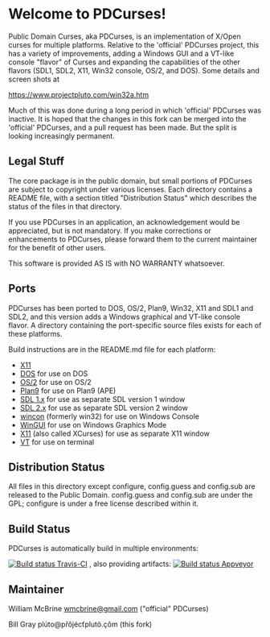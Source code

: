 Welcome to PDCurses!
====================

Public Domain Curses, aka PDCurses, is an implementation of X/Open
curses for multiple platforms. Relative to the 'official' PDCurses
project,  this has a variety of improvements,  adding a Windows GUI
and a VT-like console "flavor" of Curses and expanding the
capabilities of the other flavors (SDL1,  SDL2,  X11, Win32 console,
OS/2, and DOS).  Some details and screen shots at

https://www.projectpluto.com/win32a.htm

Much of this was done during a long period in which 'official'
PDCurses was inactive.  It is hoped that the changes in this fork
can be merged into the 'official' PDCurses,  and a pull request has
been made.  But the split is looking increasingly permanent.

Legal Stuff
-----------

The core package is in the public domain, but small portions of PDCurses
are subject to copyright under various licenses.  Each directory
contains a README file, with a section titled "Distribution Status"
which describes the status of the files in that directory.

If you use PDCurses in an application, an acknowledgement would be
appreciated, but is not mandatory. If you make corrections or
enhancements to PDCurses, please forward them to the current maintainer
for the benefit of other users.

This software is provided AS IS with NO WARRANTY whatsoever.


Ports
-----

PDCurses has been ported to DOS, OS/2, Plan9, Win32, X11 and SDL1 and SDL2,
and this version adds a Windows graphical and VT-like console
flavor. A directory containing the port-specific source files exists
for each of these platforms.

Build instructions are in the README.md file for each platform:

-  [X11](x11/README.md)
-  [DOS](dos/README.md) for use on DOS
-  [OS/2](os2/README.md) for use on OS/2
-  [Plan9](plan9/README.md) for use on Plan9 (APE)
-  [SDL 1.x](sdl1/README.md) for use as separate SDL version 1 window
-  [SDL 2.x](sdl2/README.md) for use as separate SDL version 2 window
-  [wincon](wincon/README.md) (formerly win32) for use on Windows Console
-  [WinGUI](wingui/README.md) for use on Windows Graphics Mode
-  [X11](x11/README.md) (also called XCurses) for use as separate X11 window
-  [VT](vt/README.md) for use on terminal

Distribution Status
-------------------

All files in this directory except configure, config.guess and
config.sub are released to the Public Domain. config.guess and
config.sub are under the GPL; configure is under a free license
described within it.

Build Status
-------------------

PDCurses is automatically build in multiple environments:

[![Build status Travis-CI](https://api.travis-ci.com/Bill-Gray/PDCurses.svg?branch=master)](https://travis-ci.com/Bill-Gray/PDCurses)
, also providing artifacts: [![Build status Appveyor](https://ci.appveyor.com/api/projects/status/github/Bill-Gray/PDCurses?branch=master&svg=true)](https://ci.appveyor.com/project/Bill-Gray/PDCurses)


Maintainer
----------

William McBrine <wmcbrine@gmail.com>  ("official" PDCurses)

Bill Gray
p&#x202e;&ocirc;&#xe7;.&ouml;tulp&#x165;c&eacute;j&ocirc;&#x159;p&#x40;ot&uacute;l&#x202c;m
(this fork)
